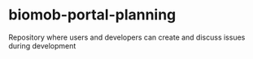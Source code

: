 # biomob-portal-planning
Repository where users and developers can create and discuss issues during development
